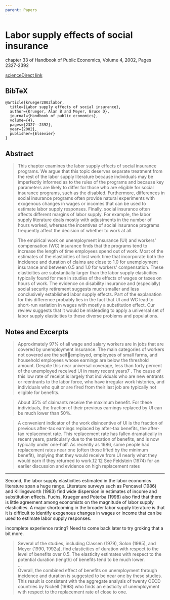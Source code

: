 ```yaml
---
parent: Papers
---
```


# Labor supply effects of social insurance

chapter 33 of Handbook of Public Economics,
Volume 4, 2002, Pages 2327-2392

[scienceDirect link](https://www.sciencedirect.com/science/article/pii/S157344200280012X)

## BibTeX
```
@article{krueger2002labor,
  title={Labor supply effects of social insurance},
  author={Krueger, Alan B and Meyer, Bruce D},
  journal={Handbook of public economics},
  volume={4},
  pages={2327--2392},
  year={2002},
  publisher={Elsevier}
}
```

## Abstract

> This chapter examines the labor supply effects of social insurance programs. We argue that this topic deserves separate treatment from the rest of the labor supply literature because individuals may be imperfectly informed as to the rules of the programs and because key parameters are likely to differ for those who are eligible for social insurance programs, such as the disabled. Furthermore, differences in social insurance programs often provide natural experiments with exogenous changes in wages or incomes that can be used to estimate labor supply responses. Finally, social insurance often affects different margins of labor supply. For example, the labor supply literature deals mostly with adjustments in the number of hours worked, whereas the incentives of social insurance programs frequently affect the decision of whether to work at all.
> 
> The empirical work on unemployment insurance (UI) and workers' compensation (WC) insurance finds that the programs tend to increase the length of time employees spend out of work. Most of the estimates of the elasticities of lost work time that incorporate both the incidence and duration of claims are close to 1.0 for unemployment insurance and between 0.5 and 1.0 for workers' compensation. These elasticities are substantially larger than the labor supply elasticities typically found for men in studies of the effects of wages or taxes on hours of work. The evidence on disability insurance and (especially) social security retirement suggests much smaller and less conclusively established labor supply effects. Part of the explanation for this difference probably lies in the fact that UI and WC lead to short-run variation in wages with mostly a substitution effect. Our review suggests that it would be misleading to apply a universal set of labor supply elasticities to these diverse problems and populations.


## Notes and Excerpts

> Approximately 97% of all wage and salary workers are in jobs that are covered by
unemployment insurance. The main categories of workers not covered are the selfemployed, employees of small farms, and household employees whose earnings are
below the threshold amount. Despite this near universal coverage, less than forty
percent of the unemployed received UI in many recent years7 . The cause of this
low rate of receipt is largely that individuals who are new entrants or reentrants to
the labor force, who have irregular work histories, and individuals who quit or are
fired from their last job are typically not eligible for benefits. 


> About 35% of claimants receive the
maximum benefit. For these individuals, the fraction of their previous earnings replaced
by UI can be much lower than 50%.


> A convenient indicator of the work disincentive of UI is the fraction of previous
after-tax earnings replaced by after-tax benefits, the after-tax replacement rate. This
replacement rate has fallen dramatically in recent years, particularly due to the taxation
of benefits, and is now typically under one-half. As recently as 1986, some people had
replacement rates near one (often those lifted by the minimum benefit), implying that
they would receive from UI nearly what they would earn if they returned to work.12
> 12 See Feldstein (1974) for an earlier discussion and evidence on high replacement rates


---

Second, the labor supply elasticities estimated in the labor economics literature span
a huge range. Literature surveys such as Pencavel (1986) and Killingsworth (1983)
find wide dispersion in estimates of income and substitution effects. Fuchs, Krueger
and Poterba (1998) also find that there is little agreement among economists on the
magnitude of labor supply elasticities. A major shortcoming in the broader labor supply
literature is that it is difficult to identify exogenous changes in wages or income that can
be used to estimate labor supply responses. 


incomplete experience rating? Need to come back later to try groking that a bit more.


> Several of the studies, including Classen (1979), Solon (1985), and Meyer
(1990, 1992a), find elasticities of duration with respect to the level of benefits over 0.5.
The elasticity estimates with respect to the potential duration (length) of benefits tend
to be much lower.  
> ...  
> Overall, the combined effect of benefits on unemployment through incidence and
duration is suggested to be near one by these studies. This result is consistent with the
aggregate analysis of twenty OECD countries by Nickell (1998) who finds an elasticity
of unemployment with respect to the replacement rate of close to one.


